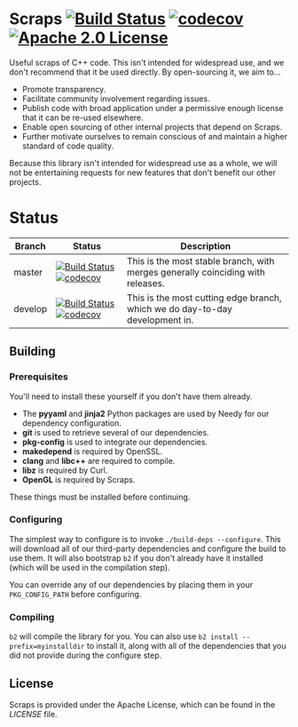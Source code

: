 # Scraps [![Build Status](https://travis-ci.org/bittorrent/scraps.svg?branch=master)](https://travis-ci.org/bittorrent/scraps) [![codecov](https://codecov.io/gh/bittorrent/scraps/branch/master/graph/badge.svg)](https://codecov.io/gh/bittorrent/scraps) [![Apache 2.0 License](https://img.shields.io/badge/license-Apache%202.0-blue.svg)](https://raw.githubusercontent.com/bittorrent/scraps/master/LICENSE)

Useful scraps of C++ code. This isn't intended for widespread use, and we don't recommend that it be used directly. By open-sourcing it, we aim to...

* Promote transparency.
* Facilitate community involvement regarding issues.
* Publish code with broad application under a permissive enough license that it can be re-used elsewhere.
* Enable open sourcing of other internal projects that depend on Scraps.
* Further motivate ourselves to remain conscious of and maintain a higher standard of code quality.

Because this library isn't intended for widespread use as a whole, we will not be entertaining requests for new features that don't benefit our other projects.

# Status

| Branch | Status | Description |
| --- | --- | --- |
| master | [![Build Status](https://travis-ci.org/bittorrent/scraps.svg?branch=master)](https://travis-ci.org/bittorrent/scraps) [![codecov](https://codecov.io/gh/bittorrent/scraps/branch/master/graph/badge.svg)](https://codecov.io/gh/bittorrent/scraps) | This is the most stable branch, with merges generally coinciding with releases. |
| develop | [![Build Status](https://travis-ci.org/bittorrent/scraps.svg?branch=develop)](https://travis-ci.org/bittorrent/scraps) [![codecov](https://codecov.io/gh/bittorrent/scraps/branch/develop/graph/badge.svg)](https://codecov.io/gh/bittorrent/scraps) | This is the most cutting edge branch, which we do day-to-day development in. |

## Building

### Prerequisites

You'll need to install these yourself if you don't have them already.

* The **pyyaml** and **jinja2** Python packages are used by Needy for our dependency configuration.
* **git** is used to retrieve several of our dependencies.
* **pkg-config** is used to integrate our dependencies.
* **makedepend** is required by OpenSSL.
* **clang** and **libc++** are required to compile.
* **libz** is required by Curl.
* **OpenGL** is required by Scraps.

These things must be installed before continuing.

### Configuring

The simplest way to configure is to invoke `./build-deps --configure`. This will download all of our third-party dependencies and configure the build to use them. It will also bootstrap `b2` if you don't already have it installed (which will be used in the compilation step).

You can override any of our dependencies by placing them in your `PKG_CONFIG_PATH` before configuring.

### Compiling

`b2` will compile the library for you. You can also use `b2 install --prefix=myinstalldir` to install it, along with all of the dependencies that you did not provide during the configure step.

## License

Scraps is provided under the Apache License, which can be found in the *LICENSE* file.

